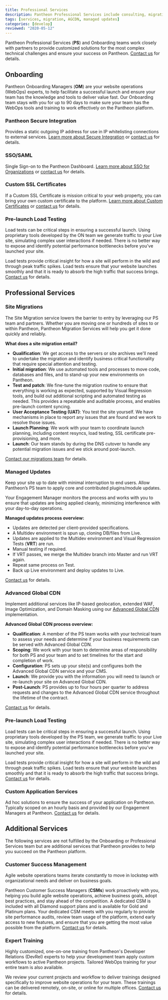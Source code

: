 ```yaml
---
title: Professional Services
description: Pantheon Professional Services include consulting, migrations, load testing, training, AGCDN, Managed Updates, and dedicated Customer Success Managers.
tags: [services, migration, AGCDN, managed updates]
categories: [develop]
reviewed: "2020-05-12"
---
```


Pantheon Professional Services (**PS**) and Onboarding teams work closely with partners to provide customized solutions for the most complex technical challenges and ensure your success on Pantheon. [Contact us](https://pantheon.io/professional-services) for details.

## Onboarding

Pantheon Onboarding Managers (**OM**) are your website operations (WebOps) experts, to help facilitate a successful launch and ensure your team has the knowledge and tools to deliver value fast. Our Onboarding team stays with you for up to 90 days to make sure your team has the WebOps tools and training to work effectively on the Pantheon platform.

### Pantheon Secure Integration

Provides a static outgoing IP address for use in IP whitelisting connections to external services. [Learn more about Secure Integration](/secure-integration) or [contact us](https://pantheon.io/professional-services) for details.

### SSO/SAML

Single Sign-on to the Pantheon Dashboard. [Learn more about SSO for Organizations](/sso-organizations) or [contact us](https://pantheon.io/professional-services) for details.

### Custom SSL Certificates

If a Custom SSL Certificate is mission critical to your web property, you can bring your own custom certificate to the platform. [Learn more about Custom Certificates](/custom-certificates) or [contact us](https://pantheon.io/professional-services) for details.

### Pre-launch Load Testing

Load tests can be critical steps in ensuring a successful launch. Using proprietary tools developed by the ON team we generate traffic to your Live site, simulating complex user interactions if needed. There is no better way to expose and identify potential performance bottlenecks before you’ve launched your site.

Load tests provide critical insight for how a site will perform in the wild and through peak traffic spikes. Load tests ensure that your website launches smoothly and that it is ready to absorb the high traffic that success brings. [Contact us](https://pantheon.io/professional-services) for details.

## Professional Services

### Site Migrations

The Site Migration service lowers the barrier to entry by leveraging our PS team and partners. Whether you are moving one or hundreds of sites to or within Pantheon, Pantheon Migration Services will help you get it done quickly and reliably.

**What does a site migration entail?**

- **Qualification**: We get access to the servers or site archives we'll need to undertake the migration and identify business critical functionality that require special attention and testing.
- **Initial migration**: We use automated tools and processes to move code, databases and files, and to stand-up your new environments on Pantheon.
- **Test and patch**: We fine-tune the migration routine to ensure that everything is working as expected, supported by Visual Regression tools, and build out additional scripting and automated testing as needed. This provides a repeatable and auditable process, and enables pre-launch content syncing.
- **User Acceptance Testing (UAT)**: You test the site yourself. We have mechanisms in place to report any issues that are found and we work to resolve those issues.
- **Launch Planning**: We work with your team to coordinate launch planning, including content resyncs, load testing, SSL certificate pre-provisioning, and more.
- **Launch**: Our team stands by during the DNS cutover to handle any potential migration issues and we stick around post-launch.

[Contact our migrations team](https://pantheon.io/migrations) for details.

### Managed Updates

Keep your site up to date with minimal interruption to end users. Allow Pantheon’s PS team to apply core and contributed plugins/module updates.

Your Engagement Manager monitors the process and works with you to ensure that updates are being applied cleanly, minimizing interference with your day-to-day operations.

**Managed updates process overview:**

- Updates are detected per client-provided specifications.
- A Multidev environment is spun up, cloning DB/files from Live.
- Updates are applied to the Multidev environment and Visual Regression Tests (**VRT**) are run.
- Manual testing if required.
- If VRT passes, we merge the Multidev branch into Master and run VRT again.
- Repeat same process on Test.
- Back up Live environment and deploy updates to Live.

[Contact us](https://pantheon.io/professional-services) for details.

### Advanced Global CDN

Implement additional services like IP-based geolocation, extended WAF, Image Optimization, and Domain Masking using our [Advanced Global CDN](/advanced-global-cdn) implementation.

**Advanced Global CDN process overview:**

- **Qualification**: A member of the PS team works with your technical team to assess your needs and determine if your business requirements can be served with Advanced Global CDN.
- **Scoping**: We work with your team to determine areas of responsibility for both PS and your team and to set timelines for the start and completion of work.
- **Configuration**: PS sets up your site(s) and configures both the Advanced Global CDN service and your CMS.
- **Launch**: We provide you with the information you will need to launch or re-launch your site on Advanced Global CDN.
- **Post-Launch**: PS provides up to four hours per quarter to address requests and changes to the Advanced Global CDN service throughout the lifetime of the contract.

[Contact us](https://pantheon.io/professional-services) for details.

### Pre-launch Load Testing

Load tests can be critical steps in ensuring a successful launch. Using proprietary tools developed by the PS team, we generate traffic to your Live site, simulating complex user interactions if needed. There is no better way to expose and identify potential performance bottlenecks before you’ve launched your site.

Load tests provide critical insight for how a site will perform in the wild and through peak traffic spikes. Load tests ensure that your website launches smoothly and that it is ready to absorb the high traffic that success brings. [Contact us](https://pantheon.io/professional-services) for details.

### Custom Application Services

Ad hoc solutions to ensure the success of your application on Pantheon. Typically scoped on an hourly basis and provided by our Engagement Managers at Pantheon. [Contact us](https://pantheon.io/professional-services) for details.

## Additional Services

The following services are not fulfilled by the Onboarding or Professional Services team but are additional services that Pantheon provides to help you succeed on the Pantheon platform.

### Customer Success Management

Agile website operations teams iterate constantly to move in lockstep with organizational needs and deliver on business goals.

Pantheon Customer Success Managers (**CSMs**) work proactively with you, helping you build agile website operations, achieve business goals, adopt best practices, and stay ahead of the competition. A dedicated CSM is included with all Diamond support plans and is available for Gold and Platinum plans. Your dedicated CSM meets with you regularly to provide site performance audits, review team usage of the platform, extend early access to new features, and ensure that you are getting the most value possible from the platform. [Contact us](https://pantheon.io/contact-us) for details.

### Expert Training

Highly customized, one-on-one training from Pantheon's Developer Relations (DevRel) experts to help your development team apply custom workflows to active Pantheon projects. Tailored WebOps training for your entire team is also available.

We review your current projects and workflow to deliver trainings designed specifically to improve website operations for your team. These trainings can be delivered remotely, on-site, or online for multiple offices. [Contact us](https://pantheon.io/agencies/learn-pantheon) for details.
